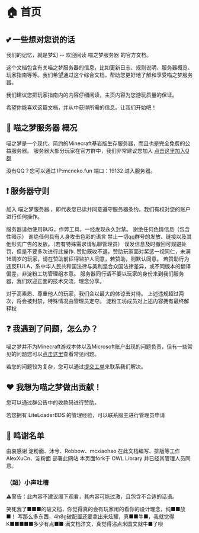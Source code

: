 # 🏠 首页

## 💕 一些想对您说的话
我们的记忆，就是梦幻 -- 欢迎阅读 喵之梦服务器 的官方文档。

这个文档包含有关喵之梦服务器的信息，比如更新日志、规则说明、服务器概览、玩家指南等等。我们希望通过这个综合文档，帮助您更好地了解和享受喵之梦服务器。

我们建议您把玩家指南内的内容仔细阅读，主页内容为您游玩质量的保证。

希望你能喜欢这篇文档，并从中获得所需的信息。让我们开始吧！

## 🎨 喵之梦服务器 概况
喵之梦是一个现代、简约的Minecraft基岩版生存服务器，而且也是完全免费的公益服务器。
服务器大部分玩家在官方群中，我们非常建议您加入 [点击这里加入Q群](https://qm.qq.com/cgi-bin/qm/qr?k=yz2e97_MXHJrOzxz2NBXdlWZb27ZtyBM&jump_from=webapi&authKey=P+y1ZaFeufcniM28pN9jSQ72OHPvRNHASM2BhTgClwp8Fo04caPv/4lGNHSZwcH8)

没有QQ？您可以通过 IP:mcneko.fun 端口：19132 进入服务器。

## ❗ 服务器守则
加入 喵之梦服务器 ，即代表您已读并同意遵守服务器条约。我们有权对您的账户进行任何操作。

服务器请勿使用BUG，作弊工具，一经发现永久封禁。
谢绝任何色情信息（包含性暗示）
谢绝任何具有人身攻击色彩的语言
禁止一切qq群号的发放、链接以及其他形式广告的发放。（若有特殊需求请私聊管理员）
误发信息及时撤回可规避处罚，但是不要多次进行此操作.
赞助既收不退，赞助玩家面对奖惩一视同仁，未满16周岁的玩家，请在赞助前征得监护人同意，若赞助，则默认同意。
若赞助行为违反EULA，系中华人民共和国法律与美利坚合众国法律差异，或不同版本的翻译偏差，非淀粉工坊管理组本意。
服务器同行请不要以玩家的身份来到我们服务器，我们欢迎正面的技术交流，理念分享。

对于高素质、尊重他人的玩家，我们会以最大的体谅去对待。
上述违规超过两次，将会被封禁，特殊情况由管理员定夺。
淀粉工坊成员对上述内容拥有最终解释权

## ❓ 我遇到了问题，怎么办？
喵之梦并不为Minecraft游戏本体以及Microsoft账户出现的问题负责，但有一些常见的问题您可以[点击这里]()查看常见问题。

若您的问题较为复杂，您可以通过[提交工单](https://wj.qq.com/s2/12628522/2ae0)来联系我们解决。

## ❤️ 我想为喵之梦做出贡献！
您可以通过群公告中的收款码进行赞助。

若您拥有 LiteLoaderBDS 的管理经验，可以联系服主进行管理员申请

## 🎇 鸣谢名单
由衷感谢 
淀粉面、沐兮、Robbow、mcxiaohao 在此文档编写、排版等工作
AlexXuCn、淀粉面 部署此网站
本页面fork于 OWL Library 并已经其管理人员同意。

### （超）小声吐槽

⚠警告：此内容不建议阁下观看，其内容可能过激，且包含不合适的话语。





笑死我了■■■的破文档，你觉得真的会有玩家闲的看你的设计理念，纯■■放■！
写那么多东西，4h8g破配置还要拿出来炫耀，真■■牛■，我就觉得K■■■■■多少有点■■
满文档洋文，真觉得沾点米国文就牛■了呗
